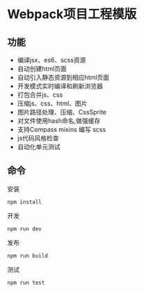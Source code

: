 # Webpack项目工程模版

## 功能

- 编译jsx、es6、scss资源
- 自动创建html页面
- 自动引入静态资源到相应html页面
- 开发模式实时编译和刷新浏览器
- 打包合并js、css
- 压缩js、css、html、图片
- 图片路径处理、压缩、CssSprite
- 对文件使用hash命名,做强缓存
- 支持Compass mixins 编写 scss
- js代码风格检查
- 自动化单元测试

## 命令

安装

    npm install

开发

    npm run dev

发布

    npm run build

测试

    npm run test
    
    
  
